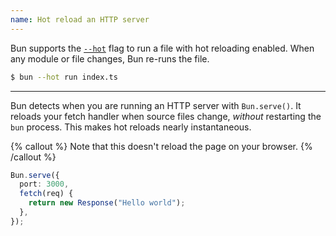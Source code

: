 ```yaml
---
name: Hot reload an HTTP server
---
```


Bun supports the [`--hot`](https://bun.com/docs/runtime/hot#hot-mode) flag to run a file with hot reloading enabled. When any module or file changes, Bun re-runs the file.

```sh
$ bun --hot run index.ts
```

---

Bun detects when you are running an HTTP server with `Bun.serve()`. It reloads your fetch handler when source files change, _without_ restarting the `bun` process. This makes hot reloads nearly instantaneous.

{% callout %}
Note that this doesn't reload the page on your browser.
{% /callout %}

```ts
Bun.serve({
  port: 3000,
  fetch(req) {
    return new Response("Hello world");
  },
});
```

